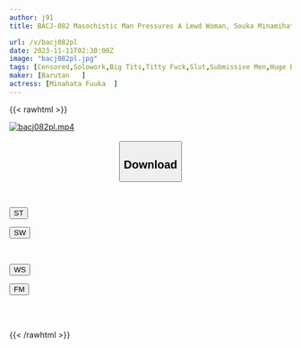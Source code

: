 ```yaml
---
author: j91
title: BACJ-082 Masochistic Man Pressures A Lewd Woman, Souka Minamihata

url: /v/bacj082pl
date: 2023-11-11T02:30:00Z
image: "bacj082pl.jpg"
tags: [Censored,Solowork,Big Tits,Titty Fuck,Slut,Submissive Men,Huge Butt	 ]
maker: [Barutan   ]
actress: [Minahata Fuuka  ]
---
```



{{< rawhtml >}}

<div class="video" data-videoid="3pPypbAwA6tA0p">
    <a href="javascript:;">
        <img src="https://my.j91.asia/v/bacj082pl/bacj082pl.jpg" width="WIDTH" height="HEIGHT" alt="bacj082pl.mp4" loading="lazy">
    </a>
</div>

<script type="text/javascript" src="https://j91.asia/asset/on-demand-st.js"></script>

<br>
  <link rel="stylesheet" href="https://j91.asia/asset/bs5.css">
  
  <center>
  <button class="btn btn-primary" type="button" data-bs-toggle="collapse" data-bs-target=".multi-collapse" aria-expanded="false" aria-controls="multiCollapseExample1 multiCollapseExample2"><h2>Download</h2></button></center>
</p>
<div class="row">
  <div class="col">
    <div class="collapse multi-collapse" id="multiCollapseExample1">
      <div class="card card-body">
	      	      <br>
<div class="buttons">  
<p><a href="https://streamtape.to/v/3pPypbAwA6tA0p" target="_blank"><button class="btn-hover color-3"><i class="fa fa-download"></i> ST</button></a></p>
<p><a href="https://sfastwish.com/25j4e4369iuk" target="_blank"><button class="btn-hover color-2"><i class="fa fa-download"></i> SW</button></a></p></div>
    </div>
  </div>
</div>
  <div class="col">
    <div class="collapse multi-collapse" id="multiCollapseExample2">
      <div class="card card-body">
	      <br>
<div class="buttons">
<p><a href="javascript:;" target="_blank"><button class="btn-hover color-9"><i class="fa fa-download"></i> WS</button></a></p>
<p><a href="javascript:;" target="_blank"><button class="btn-hover color-8"><i class="fa fa-download"></i> FM</button></a></p></div>
<br><br>
      </div>
    </div>
  </div>
</div>

{{< /rawhtml >}}
